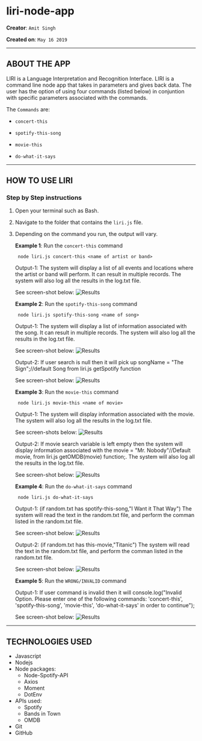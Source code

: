 # liri-node-app

**Creator**: `Amit Singh`

**Created on**: `May 16 2019`

- - -

## ABOUT THE APP
LIRI is a Language Interpretation and Recognition Interface. LIRI is a command line node app that takes in parameters and gives back data. The user has the option of using four commands (listed below) in conjuntion with specific parameters associated with the commands. 

The  `Commands` are:

   * `concert-this`

   * `spotify-this-song`

   * `movie-this`

   * `do-what-it-says`

- - -
## HOW TO USE LIRI
### **Step by Step instructions**

1. Open your terminal such as Bash.
2. Navigate to the folder that contains the `liri.js` file. 
3. Depending on the command you run, the output will vary. 

    **Example 1**: Run the `concert-this` command
    
        node liri.js concert-this <name of artist or band>
    
    Output-1: The system will display a list of all events and locations where the artist or band will perform. It can result in multiple records. The system will also log all the results in the log.txt file. 
    
    See screen-shot below:
    ![Results](/screenshots/concert_this_results.PNG)

    **Example 2**: Run the `spotify-this-song` command
    
        node liri.js spotify-this-song <name of song>
    
    Output-1: The system will display a list of information associated with the song. It can result in multiple records. The system will also log all the results in the log.txt file. 
    
    See screen-shot below:
    ![Results](/screenshots/spotify_this_results.PNG)
   
    Output-2: If user search is null then it will pick up songName = "The Sign";//default Song from  liri.js getSpotify function
    
    See screen-shot below:
    ![Results](/screenshots/spotify_this_user_serach_null_results.png)

    **Example 3**: Run the `movie-this` command
    
        node liri.js movie-this <name of movie>
    
    Output-1: The system will display information associated with the movie. The system will also log all the results in the log.txt file. 
    
    See screen-shots below:
    ![Results](/screenshots/movie_this_results.PNG)
    
    Output-2: If movie search variable is left empty then the system will display information associated with the movie = "Mr. Nobody"//Default movie, from liri.js getOMDB(movie) function;. The system will also log all the results in the log.txt file. 
    
    See screen-shot below:
    ![Results](/screenshots/movie_this_user_search_null_results.PNG)


    **Example 4**: Run the `do-what-it-says` command
        
        node liri.js do-what-it-says
        
    Output-1: (if random.txt has spotify-this-song,"I Want it That Way") The system will read the text in the random.txt file, and perform the comman listed in the random.txt file. 
   
    See screen-shot below:
    ![Results](/screenshots/do_what_it_says_results_spotify_this_song.png)
    
    Output-2: (if random.txt has this-movie,"Titanic") The system will read the text in the random.txt file, and perform the comman listed in the random.txt file. 
    
    See screen-shot below:
    ![Results](/screenshots/do_what_it_says_results_movie_this.png)

    **Example 5**: Run the `WRONG/INVALID` command
    
    Output-1: If user command is invalid then it will console.log("Invalid Option. Please enter one of the following commands: 'concert-this', 'spotify-this-song', 'movie-this', 'do-what-it-says' in order to continue");
    
    See screen-shot below:
    ![Results](/screenshots/user_invalid_serach_results.png)

- - -

## TECHNOLOGIES USED
* Javascript
* Nodejs
* Node packages:
    * Node-Spotify-API
    * Axios
    * Moment
    * DotEnv
* APIs used:
    * Spotify
    * Bands in Town
    * OMDB
* Git
* GitHub
